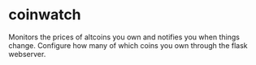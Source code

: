 # coinwatch

Monitors the prices of altcoins you own and notifies you when things change.
Configure how many of which coins you own through the flask webserver.
